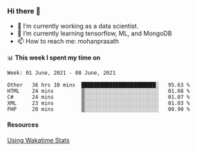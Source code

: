 ### Hi there 👋

- 🔭 I’m currently working as a data scientist.
- 🌱 I’m currently learning tensorflow, ML, and MongoDB
- 📫 How to reach me: mohanprasath

📊 **This week I spent my time on**
<!--START_SECTION:waka-->
```text
Week: 01 June, 2021 - 08 June, 2021

Other   36 hrs 10 mins  ████████████████████████░   95.63 % 
HTML    24 mins         ▒░░░░░░░░░░░░░░░░░░░░░░░░   01.08 % 
C#      24 mins         ▒░░░░░░░░░░░░░░░░░░░░░░░░   01.07 % 
XML     23 mins         ▒░░░░░░░░░░░░░░░░░░░░░░░░   01.03 % 
PHP     20 mins         ▒░░░░░░░░░░░░░░░░░░░░░░░░   00.90 % 
```
<!--END_SECTION:waka-->

#### Resources
[Using Wakatime Stats](https://github.com/marketplace/actions/waka-readme)
